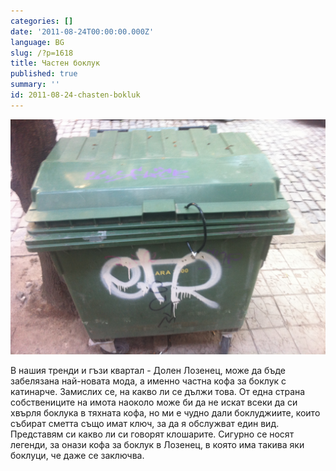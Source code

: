 ```yaml
---
categories: []
date: '2011-08-24T00:00:00.000Z'
language: BG
slug: /?p=1618
title: Частен боклук
published: true
summary: ''
id: 2011-08-24-chasten-bokluk
---
```


![Кофа за боклук с катинар | Снимка:kiro.bg](https://raw.githubusercontent.com/kirilchristov/blog_images/main/2011/08/IMG_1282.jpg)


В нашия тренди и гъзи квартал - Долен Лозенец, може да бъде забелязана най-новата мода, а именно частна кофа за боклук с катинарче. Замислих се, на какво ли се дължи това. От една страна собствениците на имота наоколо може би да не искат всеки да си хвърля боклука в тяхната кофа, но ми е чудно дали боклуджиите, които събират сметта също имат ключ, за да я обслужват един вид. Представям си какво ли си говорят клошарите. Сигурно се носят легенди, за онази кофа за боклук в Лозенец, в която има такива яки боклуци, че даже се заключва.
